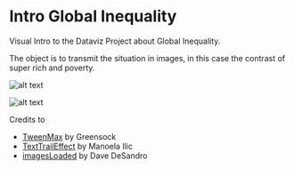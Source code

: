 # Intro Global Inequality

Visual Intro to the Dataviz Project about Global Inequality.

The object is to transmit the situation in images, in this case the contrast of super rich and poverty.

![alt text](img/finish1.png)

![alt text](img/finish2.png)

Credits to

- [TweenMax](https://greensock.com/tweenmax) by Greensock
- [TextTrailEffect](https://github.com/codrops/TextTrailEffect) by Manoela Ilic
- [imagesLoaded](https://imagesloaded.desandro.com/) by Dave DeSandro
